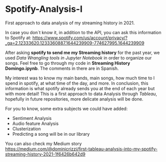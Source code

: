 # Spotify-Analysis-I
First approach to data analysis of my streaming history in 2021.

In case you don´t know it, in addition to the API, you can ask this information to Spotify at: https://www.spotify.com/us/account/privacy/?_ga=2.12333620.1233360887.1644239909-774627995.1644239909

After asking **spotify to send me my Streaming history** for the past year, we used _Data Wrangling tools in Jupyter Notebook_ in order to organize our songs.
Feel free to go through my code in **Streaming History Domingo.ipynb**. The comments in there are in Spanish.

My interest was to know my main bands, main songs, how much time to I spend in spotify, at what time of the day, and more.
In conclusion, this information is what spotify already sends you at the end of each year but with more detail!
This is a first approach to data Analysis through _Tableau_, hopefully in future repositories, more delicate analysis will be done.

For you to know, some extra subjects we could have added:
- Sentiment Analysis
- Audio feature Analysis
- Clusterization
- Predicting a song will be in our library

You can also check my Medium story
https://medium.com/@dominicrizzi/first-tableau-analysis-into-my-spotify-streaming-history-2021-1f6426b642d9
